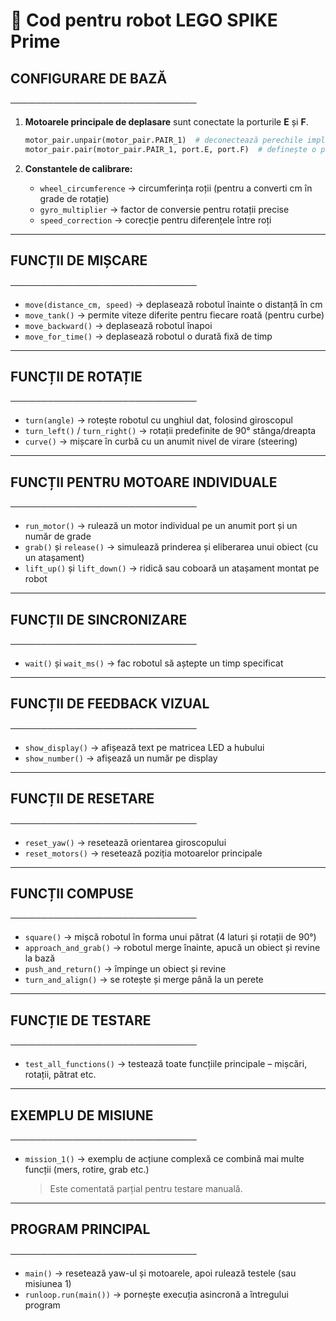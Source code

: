 # 🤖 Cod pentru robot LEGO SPIKE Prime

##  CONFIGURARE DE BAZĂ
──────────────────────────────
1. **Motoarele principale de deplasare** sunt conectate la porturile **E** și **F**.  
   ```python
   motor_pair.unpair(motor_pair.PAIR_1)  # deconectează perechile implicite
   motor_pair.pair(motor_pair.PAIR_1, port.E, port.F)  # definește o pereche de motoare pentru deplasare
   ```

2. **Constantele de calibrare:**
   - `wheel_circumference` → circumferința roții (pentru a converti cm în grade de rotație)
   - `gyro_multiplier` → factor de conversie pentru rotații precise
   - `speed_correction` → corecție pentru diferențele între roți

---

##  FUNCȚII DE MIȘCARE
──────────────────────────────
- `move(distance_cm, speed)` → deplasează robotul înainte o distanță în cm  
- `move_tank()` → permite viteze diferite pentru fiecare roată (pentru curbe)  
- `move_backward()` → deplasează robotul înapoi  
- `move_for_time()` → deplasează robotul o durată fixă de timp  

---

##  FUNCȚII DE ROTAȚIE
──────────────────────────────
- `turn(angle)` → rotește robotul cu unghiul dat, folosind giroscopul  
- `turn_left()` / `turn_right()` → rotații predefinite de 90° stânga/dreapta  
- `curve()` → mișcare în curbă cu un anumit nivel de virare (steering)  

---

##  FUNCȚII PENTRU MOTOARE INDIVIDUALE
──────────────────────────────
- `run_motor()` → rulează un motor individual pe un anumit port și un număr de grade  
- `grab()` și `release()` → simulează prinderea și eliberarea unui obiect (cu un atașament)  
- `lift_up()` și `lift_down()` → ridică sau coboară un atașament montat pe robot  

---

##  FUNCȚII DE SINCRONIZARE
──────────────────────────────
- `wait()` și `wait_ms()` → fac robotul să aștepte un timp specificat  

---

##  FUNCȚII DE FEEDBACK VIZUAL
──────────────────────────────
- `show_display()` → afișează text pe matricea LED a hubului  
- `show_number()` → afișează un număr pe display  

---

## FUNCȚII DE RESETARE
──────────────────────────────
- `reset_yaw()` → resetează orientarea giroscopului  
- `reset_motors()` → resetează poziția motoarelor principale  

---

##  FUNCȚII COMPUSE
──────────────────────────────
- `square()` → mișcă robotul în forma unui pătrat (4 laturi și rotații de 90°)  
- `approach_and_grab()` → robotul merge înainte, apucă un obiect și revine la bază  
- `push_and_return()` → împinge un obiect și revine  
- `turn_and_align()` → se rotește și merge până la un perete  

---

##  FUNCȚIE DE TESTARE
──────────────────────────────
- `test_all_functions()` → testează toate funcțiile principale – mișcări, rotații, pătrat etc.  

---

##  EXEMPLU DE MISIUNE
──────────────────────────────
- `mission_1()` → exemplu de acțiune complexă ce combină mai multe funcții (mers, rotire, grab etc.)  
  > Este comentată parțial pentru testare manuală.

---

##  PROGRAM PRINCIPAL
──────────────────────────────
- `main()` → resetează yaw-ul și motoarele, apoi rulează testele (sau misiunea 1)  
- `runloop.run(main())` → pornește execuția asincronă a întregului program  
